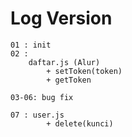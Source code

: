 # Log Version

```
01 : init
02 :
    daftar.js (Alur)
        + setToken(token)
        + getToken

03-06: bug fix        

07 : user.js
        + delete(kunci)
```        